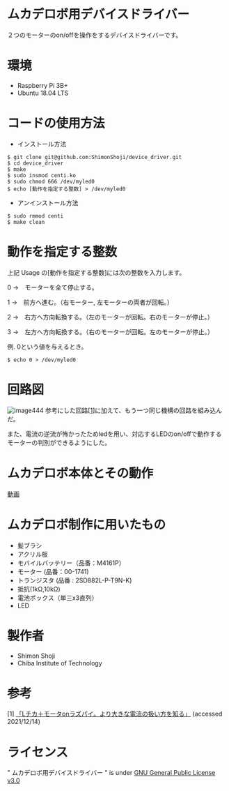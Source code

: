 # ムカデロボ用デバイスドライバー

２つのモーターのon/offを操作をするデバイスドライバーです。


# 環境

* Raspberry Pi 3B+
* Ubuntu 18.04 LTS


# コードの使用方法

* インストール方法

```
$ git clone git@github.com:ShimonShoji/device_driver.git
$ cd device_driver
$ make
$ sudo insmod centi.ko
$ sudo chmod 666 /dev/myled0
$ echo [動作を指定する整数] > /dev/myled0
```

* アンインストール方法
```
$ sudo rmmod centi
$ make clean
```

# 動作を指定する整数

上記 Usage の[動作を指定する整数]には次の整数を入力します。

0 →　モーターを全て停止する。

1 →　前方へ進む。（右モーター, 左モーターの両者が回転。）

2 →　右方へ方向転換する。（左のモーターが回転。右のモーターが停止。）

3 →　左方へ方向転換する。（右のモーターが回転。左のモーターが停止。）


例. 0という値を与えるとき。
```
$ echo 0 > /dev/myled0
```

# 回路図
![image444](https://user-images.githubusercontent.com/92902614/146210025-520e54f3-fea3-46bc-ab7c-86ba330e26cf.jpeg)
参考にした回路[[1]](https://github.com/ShimonShoji/device_driver/blob/main/README.md#%E5%8F%82%E8%80%83)に加えて、もう一つ同じ機構の回路を組み込んだ。

また、電流の逆流が怖かったためledを用い、対応するLEDのon/offで動作するモーターの判別ができるようにした。

# ムカデロボ本体とその動作
[動画](https://youtu.be/00aMZ1T5Yws)


# ムカデロボ制作に用いたもの
* 髪ブラシ
* アクリル板
* モバイルバッテリー（品番：M4161P）
* モーター (品番：00-1741)
* トランジスタ (品番 : 2SD882L-P-T9N-K)
* 抵抗(1kΩ,10kΩ)
* 電池ボックス（単三x3直列）
* LED

# 製作者

* Shimon Shoji
* Chiba Institute of Technology

# 参考
[1] 
[「Lチカ＋モータonラズパイ。より大きな電流の扱い方を知る」](https://deviceplus.jp/hobby/raspberrypi_i02/)
(accessed 2021/12/14)


# ライセンス
" ムカデロボ用デバイスドライバー " is under [GNU General Public License v3.0](https://github.com/ShimonShoji/device_driver/blob/main/COPYING)
